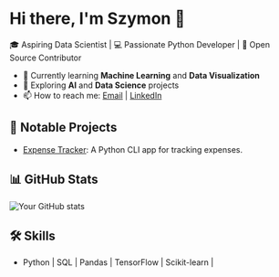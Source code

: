# Hi there, I'm Szymon 👋
🎓 Aspiring Data Scientist | 💻 Passionate Python Developer | 🌟 Open Source Contributor

- 🌱 Currently learning **Machine Learning** and **Data Visualization**
- 🚀 Exploring **AI** and **Data Science** projects
- 📫 How to reach me: [Email](sz.karbowski98@gmail.com) | [LinkedIn](https://www.linkedin.com/in/szymon-karbowski-ba8ab82b2)

## 🚀 Notable Projects
- [Expense Tracker]([https://github.com/wonderfuljvnusz/expense-tracker](https://github.com/wonderfuljvnusz/expense_tracker)): A Python CLI app for tracking expenses.

## 📊 GitHub Stats
![Your GitHub stats](https://github-readme-stats.vercel.app/api?username=wonderfuljvnusz&show_icons=true&theme=radical)

## 🛠️ Skills
- Python | SQL | Pandas | TensorFlow | Scikit-learn |
